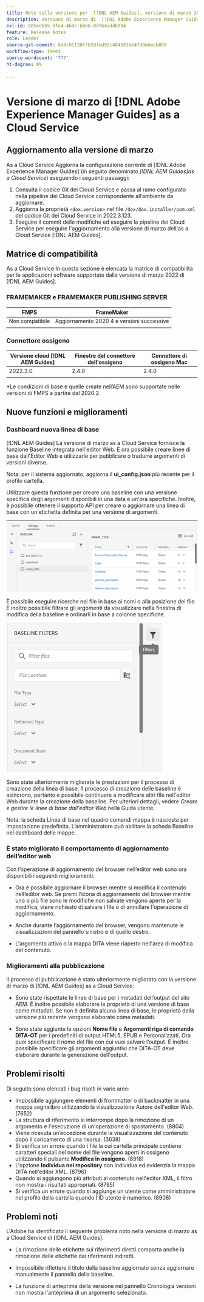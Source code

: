 ```yaml
---
title: Note sulla versione per  [!DNL AEM Guides], versione di marzo 2022
description: Versione di marzo di  [!DNL Adobe Experience Manager Guides] as a Cloud Service
exl-id: 885edbb5-dfe4-4bdc-bb66-0df64addb094
feature: Release Notes
role: Leader
source-git-commit: 6d8c01f20f7b59fed92c404561b647d9ebecb050
workflow-type: tm+mt
source-wordcount: '777'
ht-degree: 0%

---
```


# Versione di marzo di [!DNL Adobe Experience Manager Guides] as a Cloud Service

## Aggiornamento alla versione di marzo

As a Cloud Service Aggiorna la configurazione corrente di [!DNL Adobe Experience Manager Guides] (in seguito denominato *[!DNL AEM Guides]as a Cloud Service*) eseguendo i seguenti passaggi:
1. Consulta il codice Git del Cloud Service e passa al ramo configurato nella pipeline dei Cloud Service corrispondente all’ambiente da aggiornare.
1. Aggiorna la proprietà `<dox.version>` nel file `/dox/dox.installer/pom.xml` del codice Git dei Cloud Service in 2022.3.123.
1. Eseguire il commit delle modifiche ed eseguire la pipeline dei Cloud Service per eseguire l&#39;aggiornamento alla versione di marzo dell&#39;as a Cloud Service [!DNL AEM Guides].

## Matrice di compatibilità

As a Cloud Service In questa sezione è elencata la matrice di compatibilità per le applicazioni software supportate dalla versione di marzo 2022 di [!DNL AEM Guides].

### FRAMEMAKER e FRAMEMAKER PUBLISHING SERVER

| FMPS | FrameMaker |
| --- | --- |
| Non compatibile | Aggiornamento 2020 4 e versioni successive |
| | |


### Connettore ossigeno

| Versione cloud [!DNL AEM Guides] | Finestre del connettore dell&#39;ossigeno | Connettore di ossigeno Mac |
| --- | --- | --- |
| 2022.3.0 | 2.4.0 | 2.4.0 |
|  |  |  |

*Le condizioni di base e quelle create nell’AEM sono supportate nelle versioni di FMPS a partire dal 2020.2.

## Nuove funzioni e miglioramenti

### Dashboard nuova linea di base

[!DNL AEM Guides] La versione di marzo as a Cloud Service fornisce la funzione Baseline integrata nell&#39;editor Web. È ora possibile creare linee di base dall&#39;Editor Web e utilizzarle per pubblicare o tradurre argomenti di versioni diverse.

Nota: per il sistema aggiornato, aggiorna il **ui_config.json** più recente per il profilo cartella.

Utilizzare questa funzione per creare una baseline con una versione specifica degli argomenti disponibili in una data e un&#39;ora specifiche. Inoltre, è possibile ottenere il supporto API per creare o aggiornare una linea di base con un&#39;etichetta definita per una versione di argomenti.

![scheda gestione baseline](assets/baseline-manage.png)

È possibile eseguire ricerche nei file in base ai nomi o alla posizione dei file. È inoltre possibile filtrare gli argomenti da visualizzare nella finestra di modifica della baseline e ordinarli in base a colonne specifiche.

![scheda gestione baseline](assets/baseline-filter.png)

Sono state ulteriormente migliorate le prestazioni per il processo di creazione della linea di base. Il processo di creazione delle baseline è asincrono, pertanto è possibile continuare a modificare altri file nell&#39;editor Web durante la creazione della baseline. Per ulteriori dettagli, vedere *Creare e gestire le linee di base dall&#39;editor Web* nella Guida utente.

Nota: la scheda Linea di base nel quadro comandi mappa è nascosta per impostazione predefinita. L’amministratore può abilitare la scheda Baseline nel dashboard delle mappe.

### È stato migliorato il comportamento di aggiornamento dell’editor web

Con l’operazione di aggiornamento del browser nell’editor web sono ora disponibili i seguenti miglioramenti:

* Ora è possibile aggiornare il browser mentre si modifica il
contenuto nell’editor web. Se premi l’icona di aggiornamento del browser mentre uno o più file sono
le modifiche non salvate vengono aperte per la modifica, viene richiesto di salvare i file o di annullare l&#39;operazione di aggiornamento.

* Anche durante l’aggiornamento del browser, vengono mantenute le visualizzazioni del pannello sinistro e di quello destro.

* L&#39;argomento attivo o la mappa DITA viene riaperto nell&#39;area di modifica del contenuto.

### Miglioramenti alla pubblicazione

Il processo di pubblicazione è stato ulteriormente migliorato con la versione di marzo di [!DNL AEM Guides] as a Cloud Service:

* Sono state rispettate le linee di base per i metadati dell’output del sito AEM. È inoltre possibile elaborare le proprietà di una versione di base come metadati. Se non è definita alcuna linea di base, le proprietà della versione più recente vengono elaborate come metadati.

* Sono state aggiunte le opzioni **Nome file** e **Argomenti riga di comando DITA-OT** per i predefiniti di output HTML5, EPUB e Personalizzati. Ora puoi specificare il nome del file con cui vuoi salvare l’output. È inoltre possibile specificare gli argomenti aggiuntivi che DITA-OT deve elaborare durante la generazione dell&#39;output.

## Problemi risolti

Di seguito sono elencati i bug risolti in varie aree:

* Impossibile aggiungere elementi di frontmatter o di backmatter in una mappa segnalibro utilizzando la visualizzazione Autore dell&#39;editor Web. (7652)
* La struttura di riferimento si interrompe dopo la rimozione di un argomento e l&#39;esecuzione di un&#39;operazione di spostamento. (8804)
* Viene ricevuta un’eccezione durante la visualizzazione del contenuto dopo il caricamento di una risorsa. (3638)
* Si verifica un errore quando i file la cui cartella principale contiene caratteri speciali nel nome del file vengono aperti in ossigeno utilizzando il pulsante **Modifica in ossigeno**. (8918)
* L&#39;opzione **Individua nel repository** non individua ed evidenzia la mappa DITA nell&#39;editor XML. (8796)
* Quando si aggiungono più attributi al contenuto nell&#39;editor XML, il filtro non mostra i risultati appropriati. (8795)
* Si verifica un errore quando si aggiunge un utente come amministratore nel profilo della cartella quando l’ID utente è numerico. (8908)

## Problemi noti

L&#39;Adobe ha identificato il seguente problema noto nella versione di marzo as a Cloud Service di [!DNL AEM Guides].

* La rimozione delle etichette sui riferimenti diretti comporta anche la rimozione delle etichette dai riferimenti indiretti.

* Impossibile riflettere il titolo della baseline aggiornato senza aggiornare manualmente il pannello della baseline.

* La funzione di anteprima della versione nel pannello Cronologia versioni non mostra l&#39;anteprima di un argomento selezionato.
